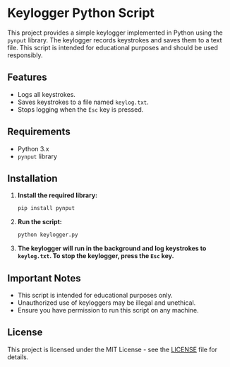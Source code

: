 # Keylogger Python Script

This project provides a simple keylogger implemented in Python using the `pynput` library. The keylogger records keystrokes and saves them to a text file. This script is intended for educational purposes and should be used responsibly.

## Features

- Logs all keystrokes.
- Saves keystrokes to a file named `keylog.txt`.
- Stops logging when the `Esc` key is pressed.

## Requirements

- Python 3.x
- `pynput` library

## Installation

1. **Install the required library:**
   ```bash
   pip install pynput
   ```

2. **Run the script:**
   ```bash
   python keylogger.py
   ```

3. **The keylogger will run in the background and log keystrokes to `keylog.txt`. To stop the keylogger, press the `Esc` key.**

## Important Notes

- This script is intended for educational purposes only.
- Unauthorized use of keyloggers may be illegal and unethical.
- Ensure you have permission to run this script on any machine.

## License

This project is licensed under the MIT License - see the [LICENSE](LICENSE) file for details.
